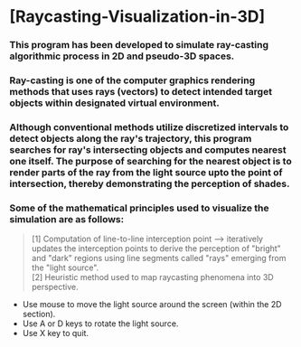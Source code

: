 # [Raycasting-Visualization-in-3D]

### This program has been developed to simulate ray-casting algorithmic process in 2D and pseudo-3D spaces.

### Ray-casting is one of the computer graphics rendering methods that uses rays (vectors) to detect intended target objects within designated virtual environment.
### Although conventional methods utilize discretized intervals to detect objects along the ray's trajectory, this program searches for ray's intersecting objects and computes nearest one itself. The purpose of searching for the nearest object is to render parts of the ray from the light source upto the point of intersection, thereby demonstrating the perception of shades. 

### Some of the mathematical principles used to visualize the simulation are as follows:
> [1] Computation of line-to-line interception point --> iteratively updates the interception points to derive the perception of "bright" and "dark" regions using line segments called "rays" emerging from the "light source". \
> [2] Heuristic method used to map raycasting phenomena into 3D perspective. 

- Use mouse to move the light source around the screen (within the 2D section).
- Use A or D keys to rotate the light source.
- Use X key to quit.

